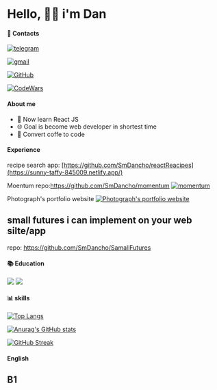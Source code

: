 # Hello, 🤜🤛 i'm Dan

#### 📱 Contacts



[![telegram](https://img.shields.io/badge/Telegram-2CA5E0?style=for-the-badge&logo=telegram&logoColor=white)](https://t.me/aswellsmith)

[![gmail](https://img.shields.io/badge/Gmail-D14836?style=for-the-badge&logo=gmail&logoColor=white)](mailto:dantereshenko69@gmail.com)

[![GitHub](https://img.shields.io/badge/GitHub-100000?style=for-the-badge&logo=github&logoColor=white)](https://github.com/SmDancho)

[![CodeWars](https://img.shields.io/badge/Codewars-B1361E?style=for-the-badge&logo=Codewars&logoColor=white)](https://www.codewars.com/users/SmDancho)






#### About me
   <ul>
    <li>📝 Now learn React JS </li>
    <li>🌐 Goal is become web developer in shortest time</li>
    <li>👨‍ Convert coffe to code</li>
   </ul>

#### Experience
recipe search app: [https://github.com/SmDancho/reactReacipes](https://sunny-taffy-845009.netlify.app/)

Moentum 
repo:https://github.com/SmDancho/momentum
[![momentum ](https://img.shields.io/badge/GitHub%20Pages-222222?style=for-the-badge&logo=GitHub%20Pages&logoColor=white)](https://smdancho.github.io/momentum/)

Photograph's portfolio website 
[![Photograph's portfolio website](https://img.shields.io/badge/GitHub%20Pages-222222?style=for-the-badge&logo=GitHub%20Pages&logoColor=white)](https://github.com/SmDancho/photograph-s_Portfolio/tree/source-code)
## small futures i can implement on your web silte/app
   repo: https://github.com/SmDancho/SamallFutures




#### 📚 Education
<img src="https://img.shields.io/badge/MDN_Web_Docs-black?style=for-the-badge&logo=mdnwebdocs&logoColor=white">
<img src ="https://img.shields.io/badge/Udemy-EC5252?style=for-the-badge&logo=Udemy&logoColor=white">

#### 📊 skills
[![Top Langs](https://github-readme-stats.vercel.app/api/top-langs/?username=SmDancho&layout=compact&theme=radical)](https://github.com/anuraghazra/github-readme-stats)

[![Anurag's GitHub stats](https://github-readme-stats.vercel.app/api?username=SmDancho&theme=radical)](https://github.com/anuraghazra/github-readme-stats)



[![GitHub Streak](https://github-readme-streak-stats.herokuapp.com/?user=SmDancho)](https://git.io/streak-stats)



#### English

## B1
